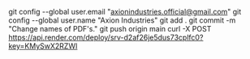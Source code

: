 git config --global user.email "axionindustries.official@gmail.com"
git config --global user.name "Axion Industries"
git add .
git commit -m "Change names of PDF's."
git push origin main
curl -X POST https://api.render.com/deploy/srv-d2af26je5dus73cplfc0?key=KMySwX2RZWI